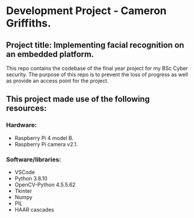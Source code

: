 # Development Project - Cameron Griffiths.
## Project title: Implementing facial recognition on an embedded platform.
This repo contains the codebase of the final year project for my BSc Cyber security. The purpose of this repo is to prevent the loss of progress as well as provide an access point for the project.
## This project made use of the following resources:
### Hardware:
- Raspberry Pi 4 model B.
- Raspberry Pi camera v2.1.
### Software/libraries:
- VSCode
- Python 3.8.10
- OpenCV-Python 4.5.5.62
- Tkinter
- Numpy
- PIL
- HAAR cascades
